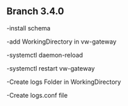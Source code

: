 ## Branch 3.4.0

-install schema

-add WorkingDirectory in vw-gateway

-systemctl daemon-reload

-systemctl restart vw-gateway 

-Create logs Folder in WorkingDirectory

-Create logs.conf file


